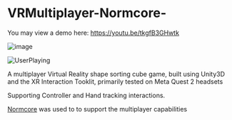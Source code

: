 # VRMultiplayer-Normcore-

You may view a demo here: https://youtu.be/tkgfB3GHwtk

![image](https://github.com/qurafa/VRMultiplayeRoom-Normcore/assets/57468292/98a347ce-aea6-4330-9b93-3af6ecfe1ba1)

![UserPlaying](https://github.com/qurafa/VRMultiplayeRoom-Normcore/assets/57468292/a54d67a5-3f64-4151-8f47-22df952f16fe)

A multiplayer Virtual Reality shape sorting cube game, built using Unity3D and the XR Interaction Tooklit, primarily tested on Meta Quest 2 headsets

Supporting Controller and Hand tracking interactions.

[Normcore](https://normcore.io/) was used to to support the multiplayer capabilities 
